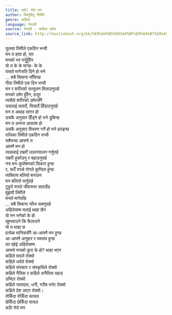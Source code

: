 ```yaml
---
title: कठै! मेरो मन
author: विष्णुविभु घिमिरे
genre: कविता
language: नेपाली
source: नेपाली - कविता कोश
source_link: http://kavitakosh.org/kk/%E0%A4%B5%E0%A4%BF%E0%A4%B7%E0%A5%8D%E0%A4%A3%E0%A5%81%E0%A4%B5%E0%A4%BF%E0%A4%AD%E0%A5%81_%E0%A4%98%E0%A4%BF%E0%A4%AE%E0%A4%BF%E0%A4%B0%E0%A5%87
---
```


तुलसा तिमीले एकदिन भन्यौ  
मन त हावा हो, सर  
मनको भर पर्नुहुँदैन  
यो त के के माग्छ- के के  
यसले मागेजति दिने हो भने  
... सबै सिमाना नाँघिन्छ  
गीता तिमीले एक दिन भन्यौ  
मन र शरीरको सन्तुलन मिलाउनुपर्छ  
मनको उमेर हुँदैन, हजुर  
त्यसैले शरीरको उमेरसँगै  
उसलाई लतार्दै, घिसार्दै हिँडाउनुपर्छ  
मन त अथाह सागर हो  
उसकै अनुसार हिँड्ने हो भने डुबिन्छ  
मन त अनन्त आकाश हो  
उसकै अनुसार विचरण गर्ने हो भने हराइन्छ  
राधिका तिमीले एकदिन भन्यौ  
सबैभन्दा आफ्नो त  
आफ्नै मन हो  
त्यसलाई राम्ररी लालनपालन गर्नुपर्छ  
राम्ररी हुर्काउनु र बढाउनुपर्छ  
नत्र मन-कुपोषणको सिकार हुन्छ  
र, सधैँ रुञ्चे रोगले कुण्ठित हुन्छ  
व्यक्तित्व बलियो बनाउन  
मन बलियो पार्नुपर्छ  
टुहुरो मनले जीवनभर सताउँछ  
बुझयौ तिमीले  
मनले मागेपछि  
... सबै सिमाना नाँघ्न सक्नुपर्छ  
अहिलेसम्म मलाई थाहा छैन  
यो मन भनेको के हो  
खुम्च्याउने कि फैलाउने  
यो त थाहा छ  
प्रत्येक मानिससँगै आ-आफ्नै मन हुन्छ  
आ-आफ्नै अनुहार र स्वभाव हुन्छ  
तर खोई अहिलेसम्म  
आफ्नो मनको कुरा के हो? थाहा भएन  
कहिले पापले रोक्यो  
कहिले धर्मले रोक्यो  
कहिले संस्कार र संस्कृतिले रोक्यो  
कहिले नैतिक र कहिले अनैतिक पहाड  
उभिएर रोक्यो  
कहिले जातपात, धनी, गरीब भनेर रोक्यो  
कहिले देश आएर रोक्यो।  
रोकिँदा रोकिँदा कायल  
छेकिँदा छेकिँदा घायल  
कठै! मेरो मन
